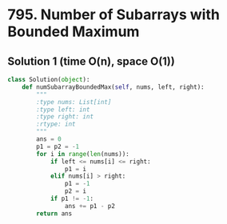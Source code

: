 # 795. Number of Subarrays with Bounded Maximum

## Solution 1 (time O(n), space O(1))

```python
class Solution(object):
    def numSubarrayBoundedMax(self, nums, left, right):
        """
        :type nums: List[int]
        :type left: int
        :type right: int
        :rtype: int
        """
        ans = 0
        p1 = p2 = -1
        for i in range(len(nums)):
            if left <= nums[i] <= right:
                p1 = i
            elif nums[i] > right:
                p1 = -1
                p2 = i
            if p1 != -1:
                ans += p1 - p2
        return ans
```
